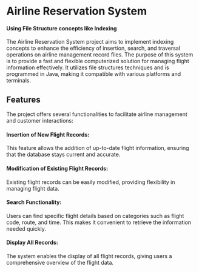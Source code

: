 # Airline Reservation System
#### Using File Structure concepts like Indexing 
The Airline Reservation System project aims to implement indexing concepts to enhance the efficiency of insertion, search, and traversal operations on airline management record files. The purpose of this system is to provide a fast and flexible computerized solution for managing flight information effectively. It utilizes file structures techniques and is programmed in Java, making it compatible with various platforms and terminals.

## Features
The project offers several functionalities to facilitate airline management and customer interactions:
#### Insertion of New Flight Records: 
This feature allows the addition of up-to-date flight information, ensuring that the database stays current and accurate.

#### Modification of Existing Flight Records: 
Existing flight records can be easily modified, providing flexibility in managing flight data.

#### Search Functionality: 
Users can find specific flight details based on categories such as flight code, route, and time. This makes it convenient to retrieve the information needed quickly.

#### Display All Records: 
The system enables the display of all flight records, giving users a comprehensive overview of the flight data.
